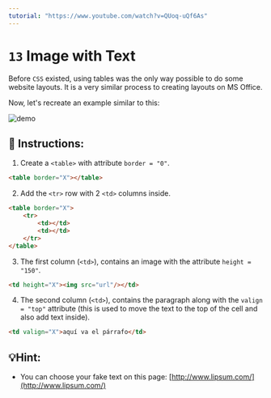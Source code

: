 ```yaml
---
tutorial: "https://www.youtube.com/watch?v=QUoq-uQf6As"
---
```


# `13` Image with Text

Before `CSS` existed, using tables was the only way possible to do some website layouts. It is a very similar process to creating layouts on MS Office.

Now, let's recreate an example similar to this:

![demo](../../.learn/assets/opTIFpg.png?raw=true)

## 📝 Instructions: 

1. Create a `<table>` with attribute `border = "0"`.

```html
<table border="X"></table>
```

2. Add the `<tr>` row with 2 `<td>` columns inside.

```html
<table border="X">
    <tr>
        <td></td>
        <td></td>
    </tr>
</table>
```

3. The first column (`<td>`), contains an image with the attribute `height = "150"`.

```html
<td height="X"><img src="url"/></td>
```

4. The second column (`<td>`), contains the paragraph along with the `valign = "top"` attribute (this is used to move the text to the top of the cell and also add text inside).

```html
<td valign="X">aquí va el párrafo</td>
``` 

## 💡Hint:

+ You can choose your fake text on this page: [http://www.lipsum.com/](http://www.lipsum.com/)
